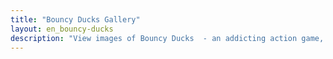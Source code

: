 ```yaml
---
title: "Bouncy Ducks Gallery"
layout: en_bouncy-ducks
description: "View images of Bouncy Ducks  - an addicting action game, available for free for Android (Google Play), Windows (Microsoft Store) and Tizen."
---
```

<amp-image-lightbox id="lightbox" layout="nodisplay"></amp-image-lightbox>
<amp-carousel height="200" layout="fixed-height" type="carousel">
	<amp-img src="https://www.osgoodemedia.com/en/images/bouncy-ducks-01.jpg" width="300" height="200" alt="Bouncy Ducks" on="tap:lightbox"
		role="button" tabindex="0"></amp-img>
	<amp-img src="https://www.osgoodemedia.com/en/images/bouncy-ducks-02.jpg" width="300" height="200" alt="Bouncy Ducks" on="tap:lightbox"
		role="button" tabindex="0"></amp-img>
	<amp-img src="https://www.osgoodemedia.com/en/images/bouncy-ducks-03.jpg" width="300" height="200" alt="Bouncy Ducks" on="tap:lightbox"
		role="button" tabindex="0"></amp-img>
</amp-carousel>